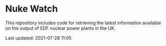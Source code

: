 # Nuke Watch

This repository includes code for retrieving the latest information available on the output of EDF nuclear power plants in the UK.

Last updated: 2021-07-28 11:05